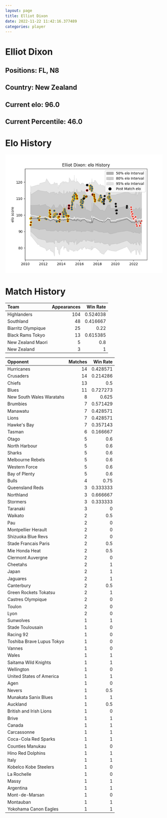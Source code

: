 ```yaml
---  
layout: page  
title: Elliot Dixon  
date: 2022-11-22 11:42:16.377489  
categories: player  
---
```

# Elliot Dixon

## Positions: FL, N8

## Country: New Zealand

## Current elo: 96.0

## Current Percentile: 46.0

# Elo History


![elo history](history_ElliotDixon.png)
# Match History


| Team               |   Appearances |   Win Rate |
|:-------------------|--------------:|-----------:|
| Highlanders        |           104 |   0.524038 |
| Southland          |            48 |   0.416667 |
| Biarritz Olympique |            25 |   0.22     |
| Black Rams Tokyo   |            13 |   0.615385 |
| New Zealand Maori  |             5 |   0.8      |
| New Zealand        |             3 |   1        |

| Opponent                  |   Matches |   Win Rate |
|:--------------------------|----------:|-----------:|
| Hurricanes                |        14 |   0.428571 |
| Crusaders                 |        14 |   0.214286 |
| Chiefs                    |        13 |   0.5      |
| Blues                     |        11 |   0.727273 |
| New South Wales Waratahs  |         8 |   0.625    |
| Brumbies                  |         7 |   0.571429 |
| Manawatu                  |         7 |   0.428571 |
| Lions                     |         7 |   0.428571 |
| Hawke's Bay               |         7 |   0.357143 |
| Tasman                    |         6 |   0.166667 |
| Otago                     |         5 |   0.6      |
| North Harbour             |         5 |   0.6      |
| Sharks                    |         5 |   0.6      |
| Melbourne Rebels          |         5 |   0.6      |
| Western Force             |         5 |   0.6      |
| Bay of Plenty             |         5 |   0.6      |
| Bulls                     |         4 |   0.75     |
| Queensland Reds           |         3 |   0.333333 |
| Northland                 |         3 |   0.666667 |
| Stormers                  |         3 |   0.333333 |
| Taranaki                  |         3 |   0        |
| Waikato                   |         2 |   0.5      |
| Pau                       |         2 |   0        |
| Montpellier Herault       |         2 |   0        |
| Shizuoka Blue Revs        |         2 |   0        |
| Stade Francais Paris      |         2 |   0.5      |
| Mie Honda Heat            |         2 |   0.5      |
| Clermont Auvergne         |         2 |   0        |
| Cheetahs                  |         2 |   1        |
| Japan                     |         2 |   1        |
| Jaguares                  |         2 |   1        |
| Canterbury                |         2 |   0.5      |
| Green Rockets Tokatsu     |         2 |   1        |
| Castres Olympique         |         2 |   0        |
| Toulon                    |         2 |   0        |
| Lyon                      |         2 |   0        |
| Sunwolves                 |         1 |   1        |
| Stade Toulousain          |         1 |   0        |
| Racing 92                 |         1 |   0        |
| Toshiba Brave Lupus Tokyo |         1 |   0        |
| Vannes                    |         1 |   0        |
| Wales                     |         1 |   1        |
| Saitama Wild Knights      |         1 |   1        |
| Wellington                |         1 |   0        |
| United States of America  |         1 |   1        |
| Agen                      |         1 |   0        |
| Nevers                    |         1 |   0.5      |
| Munakata Sanix Blues      |         1 |   1        |
| Auckland                  |         1 |   0.5      |
| British and Irish Lions   |         1 |   0        |
| Brive                     |         1 |   1        |
| Canada                    |         1 |   1        |
| Carcassonne               |         1 |   1        |
| Coca-Cola Red Sparks      |         1 |   1        |
| Counties Manukau          |         1 |   0        |
| Hino Red Dolphins         |         1 |   1        |
| Italy                     |         1 |   1        |
| Kobelco Kobe Steelers     |         1 |   0        |
| La Rochelle               |         1 |   0        |
| Massy                     |         1 |   1        |
| Argentina                 |         1 |   1        |
| Mont-de-Marsan            |         1 |   0        |
| Montauban                 |         1 |   1        |
| Yokohama Canon Eagles     |         1 |   1        |